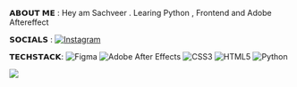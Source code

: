 𝗔𝗕𝗢𝗨𝗧 𝗠𝗘 : 
Hey am Sachveer . Learing Python , Frontend and Adobe Aftereffect


𝗦𝗢𝗖𝗜𝗔𝗟𝗦  : 
[![Instagram](https://img.shields.io/badge/Instagram-%23E4405F.svg?logo=Instagram&logoColor=white)](https://instagram.com/sachveer25) 

𝗧𝗘𝗖𝗛𝗦𝗧𝗔𝗖𝗞:
 ![Figma](https://img.shields.io/badge/figma-%23F24E1E.svg?style=for-the-badge&logo=figma&logoColor=white) ![Adobe After Effects](https://img.shields.io/badge/Adobe%20After%20Effects-9999FF.svg?style=for-the-badge&logo=Adobe%20After%20Effects&logoColor=white) ![CSS3](https://img.shields.io/badge/css3-%231572B6.svg?style=for-the-badge&logo=css3&logoColor=white) ![HTML5](https://img.shields.io/badge/html5-%23E34F26.svg?style=for-the-badge&logo=html5&logoColor=white) ![Python](https://img.shields.io/badge/python-3670A0?style=for-the-badge&logo=python&logoColor=ffdd54)


![](https://quotes-github-readme.vercel.app/api?type=horizontal&theme=light)
